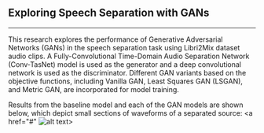 <h2>Exploring Speech Separation with GANs</h2> <hr><p> This research explores the performance of Generative Adversarial Networks (GANs) in the speech separation task using Libri2Mix dataset audio clips. A Fully-Convolutional Time-Domain Audio Separation Network (Conv-TasNet) model is used as the generator and a deep convolutional network is used as the discriminator. Different GAN variants based on the objective functions, including Vanilla GAN, Least Squares GAN (LSGAN), and Metric GAN, are incorporated for model training.
	
Results from the baseline model and each of the GAN models are shown below, which depict small sections of waveforms of a separated source: 
<a href="#" ![alt text](https://github.com/abishek2019/Machine_Learning/blob/main/Speech%20Separation%20using%20GANs%20(Thesis%20Research)/assets/Result2.png?raw=true)></a>
<br>
